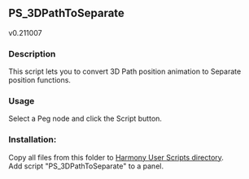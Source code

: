 ## PS_3DPathToSeparate
v0.211007

### Description
This script lets you to convert 3D Path position animation to Separate position functions.

### Usage
Select a Peg node and click the Script button.

### Installation:
Copy all files from this folder to [Harmony User Scripts directory](https://docs.toonboom.com/help/harmony-20/premium/scripting/import-script.html).\
Add script "PS_3DPathToSeparate" to a panel.  
